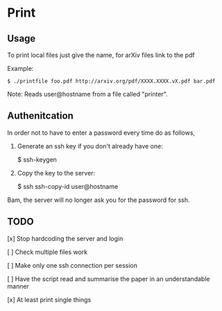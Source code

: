 Print
=====

Usage
----

To print local files just give the name, for arXiv files link to the pdf

Example:

	$ ./printfile foo.pdf http://arxiv.org/pdf/XXXX.XXXX.vX.pdf bar.pdf

Note: Reads user@hostname from a file called "printer".

Authenitcation
-------------

In order not to have to enter a password every time do as follows,

1. Generate an ssh key if you don't already have one:

	$ ssh-keygen

2. Copy the key to the server:

	$ ssh ssh-copy-id user@hostname

Bam, the server will no longer ask you for the password for ssh.

TODO
----

[x] Stop hardcoding the server and login

[ ] Check multiple files work

[ ] Make only one ssh connection per session

[ ] Have the script read and summarise the paper in an understandable manner

[x] At least print single things
